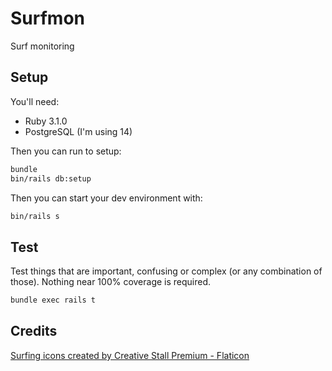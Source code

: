 # Surfmon

Surf monitoring

## Setup

You'll need:

- Ruby 3.1.0
- PostgreSQL (I'm using 14)

Then you can run to setup:

```sh
bundle
bin/rails db:setup
```

Then you can start your dev environment with:

```sh
bin/rails s
```

## Test

Test things that are important, confusing or complex (or any combination of those). Nothing near 100% coverage is required.

```sh
bundle exec rails t
```

## Credits

<a href="https://www.flaticon.com/free-icons/surfing" title="surfing icons">Surfing icons created by Creative Stall Premium - Flaticon</a>
